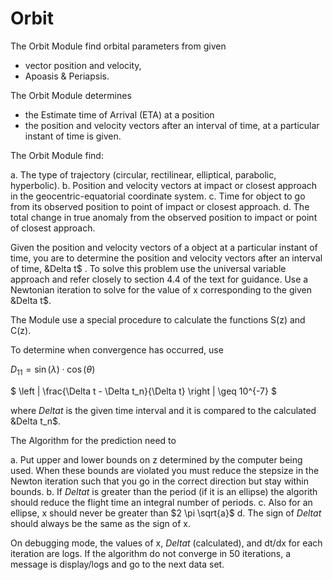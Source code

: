 
# Orbit

 The Orbit Module find orbital parameters from given 
- vector position and velocity,
- Apoasis & Periapsis.

The Orbit Module determines
- the Estimate time of Arrival (ETA) at a position 
- the position and velocity vectors after an interval of time, at a particular instant of time is given.

The Orbit Module find:

a. The type of trajectory (circular, rectilinear, elliptical, parabolic, hyperbolic).
b. Position and velocity vectors at impact or closest approach in the geocentric-equatorial coordinate system.
c. Time for object to go from its observed position to point of impact or closest approach.
d. The total change in true anomaly from the observed position to impact or point of closest approach.

Given the position and velocity vectors of a object at a particular instant of time, you are to determine the position and velocity vectors after an interval of time, &Delta t$ . 
To solve this problem use the universal variable approach and refer closely to section 4.4 of the text for guidance. 
Use a Newtonian iteration to solve for the value of x corresponding to the given &Delta t$. 

The Module use a special procedure to calculate the functions S(z) and C(z).

To determine when convergence has occurred, use

$D_{11} = \sin{(\lambda)}\cdot \cos{(\theta)}$

$  \left | \frac{\Delta t - \Delta t_n}{\Delta t}  \right | \geq 10^{-7} $

where $Delta t$ is the given time interval and it is compared to the calculated &Delta t_n$. 

The Algorithm for the prediction need to

a. Put upper and lower bounds on z determined by the computer being used. When these bounds are violated you must reduce the stepsize in the Newton iteration such that you go in the correct direction but stay within bounds.
b. If $Delta t$ is greater than the period (if it is an ellipse) the algorith should reduce the flight time an integral number of periods.
c. Also for an ellipse, x should never be greater than $2 \pi \sqrt{a}$
d. The sign of $Delta t$ should always be the same as the sign of x.

On debugging mode, the values of x, $Delta t$  (calculated), and dt/dx for each iteration are logs. 
If the algorithm do not converge in 50 iterations, a message is display/logs and go to the next data set. 